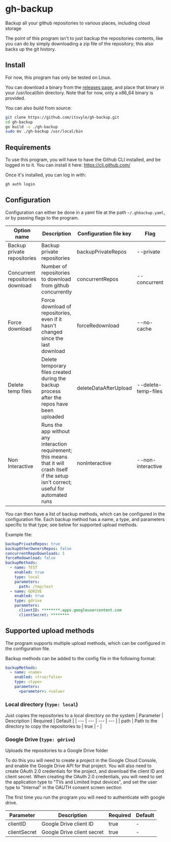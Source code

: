# gh-backup
Backup all your github repositories to various places, including cloud storage

The point of this program isn't to just backup the repositories contents, like you can do by simply downloading a zip file of the repository; this also backs up the git history.

## Install
For now, this program has only be tested on Linux.

You can download a binary from the [releases page](https://github.com/itsvyle/gh-backup/releases), and place that binary in your /usr/local/bin directory. Note that for now, only a x86_64 binary is provided.

You can also build from source:
```bash
git clone https://github.com/itsvyle/gh-backup.git
cd gh-backup
go build -o ./gh-backup
sudo mv ./gh-backup /usr/local/bin
```

## Requirements
To use this program, you will have to have the Github CLI installed, and be logged in to it. You can install it here: https://cli.github.com/

Once it's installed, you can log in with:
```bash
gh auth login
```

## Configuration

Configuration can either be done in a yaml file at the path `~/.ghbackup.yaml`, or by passing flags to the program.

| Option name | Description | Configuration file key | Flag | Default | 
| --- | --- | --- | --- | --- |
| Backup private repositories | Backup private repositories | backupPrivateRepos | --private | true | 
| Concurrent repositories download | Number of repositories to download from github concurrently | concurrentRepos | --concurrent | 5 |
| Force download | Force download of repositories, even if it hasn't changed since the last download | forceRedownload | --no-cache | false |
| Delete temp files | Delete temporary files created during the backup process after the repos have been uploaded | deleteDataAfterUpload | --delete-temp-files | true |
| Non Interactive | Runs the app without any interaction requirement; this means that it will crash itself if the setup isn't correct; useful for automated runs | nonInteractive | --non-interactive | false |

You can then have a list of backup methods, which can be configured in the configuration file. Each backup method has a name, a type, and parameters specific to that type; see below for supported upload methods.

Example file:
```yaml
backupPrivateRepos: true
backupOtherOwnersRepos: false
concurrentRepoDownloads: 5
forceRedownload: false
backupMethods:
  - name: TEST
    enabled: true
    type: local
    parameters:
      path: /tmp/test
  - name: GDRIVE
    enabled: true
    type: gdrive
    parameters:
      clientID: ********.apps.googleusercontent.com
      clientSecret: ********
```

## Supported upload methods
The program supports multiple upload methods, which can be configured in the configuration file.

Backup methods can be added to the config file in the following format:
```yaml
backupMethods:
  - name: <name>
    enabled: <true/false>
    type: <type>
    parameters:
      <parameter>: <value>
```

### Local directory (`type: local`)
Just copies the repositories to a local directory on the system
| Parameter | Description | Required | Default |
| --- | --- | --- | --- |
| path | Path to the directory to copy the repositories to | true | - |

### Google Drive (`type: gdrive`)
Uploads the repositories to a Google Drive folder

To do this you will need to create a project in the Google Cloud Console, and enable the Google Drive API for that project. You will also need to create OAuth 2.0 credentials for the project, and download the client ID and client secret.
When creating the OAuth 2.0 credentials, you will need to set the application type to "TVs and Limited Input devices", and set the user type to "Internal" in the OAUTH consent screen section

The first time you run the program you will need to authenticate with google drive.

| Parameter | Description | Required | Default |
| --- | --- | --- | --- |
| clientID | Google Drive client ID | true | - |
| clientSecret | Google Drive client secret | true | - |